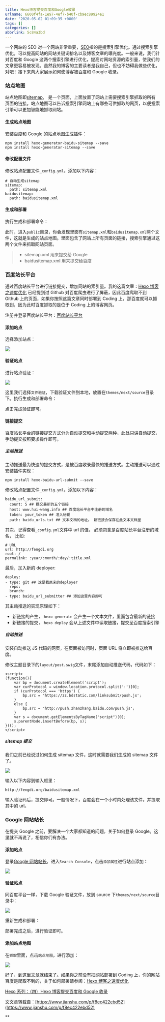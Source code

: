 ```yaml
---
title: Hexo博客提交百度和Google收录
urlname: 6600f4fa-1e97-4ef7-b40f-cb9ec89924e1
date: '2020-05-02 01:09:35 +0800'
tags: []
categories: []
abbrlink: 5c84a3bd
---
```


一个网站的 SEO 对一个网站非常重要，[SEO](https://link.jianshu.com/?t=https://baike.baidu.com/item/SEO/102990?fr=aladdin)指的是搜索引擎优化。通过搜索引擎优化，可以提高网站的网站关键词排名以及博客文章的曝光度。一般来说，我们针对百度和 Google 这两个搜索引擎进行优化，提高对网站资源的索引量，使我们的文章更容易被发现。虽然我的博客的主要读者是我自己，但也不妨碍我做些优化，对吧！接下来向大家展示如何使博客被百度和 Google 收录。

### 站点地图

站点地图即[sitemap](https://link.jianshu.com/?t=https://baike.baidu.com/item/sitemap/6241567?fr=aladdin)， 是一个页面，上面放置了网站上需要搜索引擎抓取的所有页面的链接。站点地图可以告诉搜索引擎网站上有哪些可供抓取的网页，以便搜索引擎可以更加智能地抓取网站。

#### 生成站点地图

安装百度和 Google 的站点地图生成插件：

```
npm install hexo-generator-baidu-sitemap --save
npm install hexo-generator-sitemap --save
```

#### 修改配置文件

修改站点配置文件`_config.yml`，添加以下内容：

```
# 自动生成sitemap
sitemap:
  path: sitemap.xml
baidusitemap:
  path: baidusitemap.xml
```

#### 生成和部署

执行生成和部署命令：

此时，进入`public`目录，你会发现里面有`sitemap.xml`和`baidusitemap.xml`两个文件，这就是生成的站点地图。里面包含了网站上所有页面的链接，搜索引擎通过这两个文件来抓取网站页面。

> - sitemap.xml 用来提交给 Google
> - baidusitemap.xml 用来提交给百度

### 百度站长平台

通过百度站长平台进行链接提交，增加网站的索引量。我的这篇文章：[Hexo 博客之速度优化](https://link.jianshu.com/?t=http://fengdi.org/2017/08/07/Hexo%E5%8D%9A%E5%AE%A2%E4%B9%8B%E9%80%9F%E5%BA%A6%E4%BC%98%E5%8C%96.html) 已经提到过 Github 对百度爬虫进行了屏蔽，因此百度爬取不到 Github 上的页面，如果你按照这篇文章同时部署到 Coding 上，那百度就可以抓取到，因为此时百度抓取的是位于 Coding 上的博客网页。

注册并登录百度站长平台：[百度站长平台](https://link.jianshu.com/?t=http://zhanzhang.baidu.com/)

#### 添加站点

选择添加站点：

![](https://upload-images.jianshu.io/upload_images/5635196-9bca3b38a6c1685d.png#alt=)

#### 验证站点

进行站点验证：

![](https://upload-images.jianshu.io/upload_images/5635196-51233e024040d8d7.png#alt=)

这里我们选择`文件验证`，下载验证文件到本地，放置在`themes/next/source`目录下。执行生成和部署命令：

点击完成验证即可。

#### 链接提交

百度站长平台的链接提交方式分为自动提交和手动提交两种，此处只讲自动提交，手动提交按照要求操作即可。

##### 主动推送

主动推送最为快速的提交方式，是被百度收录最快的推送方式。主动推送可以通过安装插件实现：

```
npm install hexo-baidu-url-submit --save
```

修改站点配置文件`_config.yml`，添加以下内容：

```
baidu_url_submit:
  count: 5 ## 提交最新的五个链接
  host: www.hui-wang.info ## 百度站长平台中注册的域名
  token: your_token ## 准入秘钥
  path: baidu_urls.txt ## 文本文档的地址， 新链接会保存在此文本文档里
```

其次，记得查看`_config.yml`文件中 url 的值， 必须包含是百度站长平台注册的域名， 比如:

```
# URL
url: http://fengdi.org
root: /
permalink: :year/:month/:day/:title.xml
```

最后，加入新的 deployer:

```
deploy:
- type: git ## 这是我原来的deployer
  repo:
  branch:
- type: baidu_url_submitter ## 添加这里内容即可
```

其主动推送的实现原理如下：

- 新链接的产生， `hexo generate` 会产生一个文本文件，里面包含最新的链接
- 新链接的提交， `hexo deploy` 会从上述文件中读取链接，提交至百度搜索引擎

##### 自动推送

安装自动推送 JS 代码的网页，在页面被访问时，页面 URL 将立即被推送给百度。

修改主题目录下的`layout/post.swig`文件，末尾添加自动推送代码，代码如下：

```
<script>
(function(){
    var bp = document.createElement('script');
    var curProtocol = window.location.protocol.split(':')[0];
    if (curProtocol === 'https') {
        bp.src = 'https://zz.bdstatic.com/linksubmit/push.js';
    }
    else {
        bp.src = 'http://push.zhanzhang.baidu.com/push.js';
    }
    var s = document.getElementsByTagName("script")[0];
    s.parentNode.insertBefore(bp, s);
})();
</script>
```

##### sitemap 提交

我们之前已经说过如何生成 sitemap 文件，这时就需要我们生成的 sitemap 文件了。

![](https://upload-images.jianshu.io/upload_images/5635196-cfb7e4bd12e2deb8.png#alt=)

输入以下内容到输入框里：

```
http://fengdi.org/baidusitemap.xml
```

输入验证码后，提交即可。一般情况下，百度会在一个小时内处理该文件，并提取其中的 url。

### Google 网站站长

在提交 Google 之前，要解决一个大家都知道的问题，关于如何登录 Google。这里就不再说了，相信你们有办法。

#### 添加站点

登录[Google 网站站长](https://link.jianshu.com/?t=https://www.google.com/webmasters/#?modal_active=none)，进入`Search Console`，点击`添加属性`进行站点添加：

![](https://upload-images.jianshu.io/upload_images/5635196-9a7ce99e3aaaf1a9.png#alt=)

#### 验证站点

同百度平台一样，下载 Google 验证文件，放到 source 下`themes/next/source`目录中：

![](https://upload-images.jianshu.io/upload_images/5635196-2a7e8f527d0b1b42.png#alt=)

重新生成和部署：

部署完成之后，进行验证即可。

#### 添加站点地图

在`抓取`里面，点击`站点地图`，进行添加：

![](https://upload-images.jianshu.io/upload_images/5635196-7071aa22f10e2c28.png#alt=)

好了，到这里文章就结束了。如果你之前没有把网站部署到 Coding 上，你的网站百度是爬取不到的，关于如何部署请参阅：[Hexo 博客之速度优化](https://link.jianshu.com/?t=http://fengdi.org/2017/08/07/Hexo%E5%8D%9A%E5%AE%A2%E4%B9%8B%E9%80%9F%E5%BA%A6%E4%BC%98%E5%8C%96.html)

[Hexo 系列：（四）Hexo 博客提交百度和 Google 收录](https://link.jianshu.com/?t=http://svend.cc/posts/22980/)

文文章转载自：[https://www.jianshu.com/p/f8ec422ebd52](https://www.jianshu.com/p/f8ec422ebd52)

\*\*

[
](https://www.jianshu.com/p/57e22584b277)
